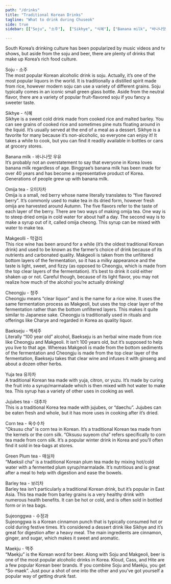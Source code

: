 ```yaml
---
path: "/drinks"
title: "Traditional Korean Drinks"
tagline: "What to drink during Chuseok"
side: true
sidebar: [["Soju", "소주"],  ["Sikhye", "식혜"], ["Banana milk", "바나나맛 우유"], ["Omija tea", "오미자차"], ["Makgeolli", "막걸리"], ["Cheongju", "청주"], ["Baekseju", "백세주"], ["Yuja tea", "유자차"], ["Jujubes tea", "대추차"], ["Corn tea", "옥수수차"], ["Green Plum tea", "매실차"], ["Barley tea", "보리차"], ["Sujeonggwa", "수정과"], ["Maekju", "맥주"]]

---
```


South Korea’s drinking culture has been popularized by music videos and tv shows, but aside from the soju and beer, there are plenty of drinks that make up Korea’s rich food culture.

Soju - 소주 </br>
The most popular Korean alcoholic drink is soju. Actually, it’s one of the most popular liquors in the world. It is traditionally a distilled spirit made from rice, however modern soju can use a variety of different grains. Soju typically comes in an iconic small green glass bottle. Aside from the neutral flavor, there are a variety of popular fruit-flavored soju if you fancy a sweeter taste. 

Sikhye - 식혜 </br>
Sikhye is a sweet cold drink made from cooked rice and malted barley. You can see grains of cooked rice and sometimes pine nuts floating around in the liquid. It’s usually served at the end of a meal as a dessert. Sikhye is a favorite for many because it’s non-alcoholic, so everyone can enjoy it! It takes a while to cook, but you can find it readily available in bottles or cans at grocery stores. 

Banana milk - 바나나맛 우유</br>
It’s probably not an overstatement to say that everyone in Korea loves banana milk regardless of age. Binggrae’s banana milk has been made for over 40 years and has become a representative product of Korea. Generations of people grew up with banana milk. 

Omija tea - 오미자차</br>
Omija is a small, red berry whose name literally translates to “five flavored berry”. It’s commonly used to make tea in its dried form, however fresh omija are harvested around Autumn. The five flavors refer to the taste of each layer of the berry. There are two ways of making omija tea. One way is to steep dried omija in cold water for about half a day. The second way is to make a syrup out of it, called omija cheong. This syrup can be mixed with water to make tea. 

Makgeolli - 막걸리</br>
This rice wine has been around for a while (it’s the oldest traditional Korean drink) and used to be known as the farmer’s choice of drink because of its nutrients and carbonated quality. Makgeoli is taken from the unfiltered bottom layers of the fermentation, so it has a milky appearance and the taste is light, sweet, and fizzy (as opposed to Cheongju, which is made from the top clear layers of the fermentation). It’s best to drink it cold either shaken up or not. Careful though, because of its light flavor, you may not realize how much of the alcohol you’re actually drinking! 

Cheongju - 청주</br>
Cheongju means “clear liquor” and is the name for a rice wine. It uses the same fermentation process as Makgeoli, but uses the top clear layer of the fermentation rather than the bottom unfiltered layers. This makes it quite similar to Japanese sake. Cheongju is traditionally used in rituals and offerings like Charye and regarded in Korea as quality liquor.

Baekseju - 백세주</br>
Literally “100 year old” alcohol, Baekseju is an herbal wine made from rice like Cheongju and Makgeoli. It isn’t 100 years old, but it’s supposed to help you live to that age. Whereas Makgeoli is made from the bottom sediments of the fermentation and Cheongju is made from the top clear layer of the fermentation, Baekseju takes that clear wine and infuses it with ginseng and about a dozen other herbs. 

Yuja tea 유자차</br>
A traditional Korean tea made with yuja, citron, or yuzu. It’s made by curing the fruit into a syrup/marmalade which is then mixed with hot water to make tea. This syrup has a variety of other uses in cooking as well. 

Jujubes tea - 대추차</br>
This is a traditional Korea tea made with jujubes, or “daechu”. Jujubes can be eaten fresh and whole, but it has more uses in cooking after it’s dried.

Corn tea - 옥수수차</br>
“Oksusu cha” is corn tea in Korean. It’s a traditional Korean tea made from the kernels or the corn silk. “Oksusu suyeom cha” refers specifically to corn tea made from corn silk. It’s a popular winter drink in Korea and you’ll often find it sold in tea-bags at stores. 

Green Plum tea - 매실차</br>
“Maeksil cha” is a traditional Korean plum tea made by mixing hot/cold water with a fermented plum syrup/marmalade. It’s nutritious and is great after a meal to help with digestion and ease the bowels. 

Barley tea - 보리차</br>
Barley tea isn’t particularly a traditional Korean drink, but it’s popular in East Asia. This tea made from barley grains is a very healthy drink with numerous health benefits. It can be hot or cold, and is often sold in bottled form or in tea bags. 

Sujeonggwa - 수정과</br>
Sujeonggwa is a Korean cinnamon punch that is typically consumed hot or cold during festive times. It’s considered a dessert drink like Sikhye and it’s great for digestion after a heavy meal. The main ingredients are cinnamon, ginger, and sugar, which makes it sweet and aromatic. 

Maekju - 맥주</br>
“Maekju” is the Korean word for beer. Along with Soju and Makgeoli, beer is one of the most popular alcoholic drinks in Korea. Kloud, Cass, and Hite are a few popular Korean beer brands. If you combine Soju and Maekju, you get “So-maek”. Just pour a shot of one into the other and you’ve got yourself a popular way of getting drunk fast. 
